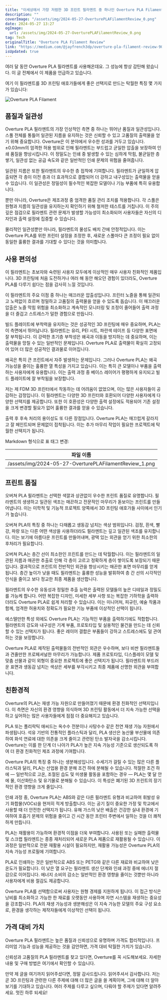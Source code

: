 ```yaml
---
title: "이세상에서 가장 저렴한 3D 프린트 필라멘트 중 하나인 Overture PLA Filament를 소개합니다"
description: ""
coverImage: "/assets/img/2024-05-27-OverturePLAFilamentReview_0.png"
date: 2024-05-27 13:27
ogImage: 
  url: /assets/img/2024-05-27-OverturePLAFilamentReview_0.png
tag: Tech
originalTitle: "Overture PLA Filament Review"
link: "https://medium.com/@jayfrench3dp/overture-pla-filament-review-90e694a41f71"
isUpdated: true
---
```






여러 달 동안 Overture PLA 필라멘트를 사용해온데요. 그 성능에 항상 감탄해 왔습니다. 이 글 전체에서 이 제품을 언급하고 있습니다.

여기 이 필라멘트를 3D 프린팅 애호가들에게 좋은 선택지로 만드는 탁월한 특징 몇 가지가 있습니다:

![Overture PLA Filament](/assets/img/2024-05-27-OverturePLAFilamentReview_0.png)

## 품질과 일관성

<div class="content-ad"></div>

Overture PLA 필라멘트의 가장 인상적인 측면 중 하나는 뛰어난 품질과 일관성입니다. 스풀 전체를 통틀어 일관된 지름을 유지하는 것은 신뢰할 수 있고 고품질의 출력물을 얻기 위해 중요합니다. Overture은 이 분야에서 우수한 성과를 거두고 있습니다. ±0.03mm의 엄격한 허용 범위로 인해 필라멘트는 부드럽고 균일한 압출을 보장하여 인쇄 품질을 향상시킵니다. 이 정밀도는 인쇄 중 발생할 수 있는 심하게 막힘, 불균일한 층 쌓기, 일관성 없는 공급 속도와 같은 일반적인 인쇄 문제의 위험을 줄여줍니다.

일관된 지름은 또한 필라멘트의 우수한 층 접착에 기여합니다. 필라멘트가 균일하게 압출되면 각 층이 이전 층과 더 효과적으로 결합되어 더 강하고 내구성있는 출력물을 얻을 수 있습니다. 이 일관성은 정밀성이 필수적인 복잡한 모델이나 기능 부품에 특히 유용합니다.

뿐만 아니라, Overture은 제조과정 중 엄격한 품질 관리 조치를 적용합니다. 각 스풀은 원형과 지름의 일관성을 유지하는지 확인하기 위해 철저한 테스트를 거칩니다. 이 주의 깊은 점검으로 필라멘트 관련 문제가 발생할 가능성이 최소화되어 사용자들은 자신의 디자인과 출력 설정에 집중할 수 있습니다.

물리적인 일관성뿐만 아니라, 필라멘트의 물성도 배치 간에 안정적입니다. 이는 Overture PLA를 위한 프린터 설정을 조정한 후, 새로운 스풀마다 큰 조정이 필요 없이 동일한 훌륭한 결과를 기대할 수 있다는 것을 의미합니다.

<div class="content-ad"></div>

## 사용 편의성

이 필라멘트는 초보자와 숙련된 사용자 모두에게 이상적인 매우 사용자 친화적인 제품입니다. 3D 프린팅에 처음 도전하거나 여러 해 동안 해오던 경험이 있더라도, Overture PLA를 다루기 쉽다는 점을 감사히 느낄 것입니다.

이 필라멘트의 주요 이점 중 하나는 매끄러운 압출성입니다. 프린터 노즐을 통해 일관되고 노력없이 흐르며 정밀하고 고품질의 출력물을 얻을 수 있도록 돕습니다. 이 매끄러운 압출은 노즐 막힘 위험을 최소화하고 계속적인 모니터링 및 조정이 줄어들어 출력 과정을 더 즐겁고 스트레스가 덜한 경험으로 만듭니다.

빌드 플레이트에 부착력을 유지하는 것은 성공적인 3D 프린팅에 매우 중요하며, PLA는 이 측면에서 뛰어납니다. 필라멘트는 유리, PEI 시트, 파란색 테이프 등 다양한 표면에 잘 부착됩니다. 이 강력한 초기층 부착성은 왜곡과 이동을 방지하는 데 중요하며, 이는 출력물을 망칠 수 있는 일반적인 문제입니다. Overture PLA로 출력물이 확실히 고정되어 있어 더 많은 성공적인 결과물로 이어집니다.

<div class="content-ad"></div>

왜곡은 특히 큰 프린트에서 자주 발생하는 문제입니다. 그러나 Overture PLA는 왜곡 가능성을 줄이는 훌륭한 열 특성을 가지고 있습니다. 이는 특히 큰 모델이나 부품을 출력하는 사용자에게 유용합니다. 이는 출력 과정 중 베이스 레이어가 평평하게 유지되고 빌드 플레이트에 잘 부착됨을 보장합니다.

저는 제 FDM 3D 프린터에서 작동하는 데 어려움이 없었으며, 이는 많은 사용자들이 공감하는 감정입니다. 이 필라멘트는 다양한 3D 프린터와 호환되어 다양한 사용자에게 다양한 선택지를 제공합니다. 또한 이 호환성은 다양한 출력 설정에도 적용되어 기존 설정을 크게 변경할 필요가 없어 훌륭한 결과를 얻을 수 있습니다.

출력 후 후속 처리의 용이성도 또 다른 장점입니다. Overture PLA는 매끄럽게 갈라지고 잘 페인트되며 문제없이 접착됩니다. 이는 추가 마무리 작업이 필요한 프로젝트에 탁월한 선택지가 됩니다.

Markdown 형식으로 표 태그 변경:

| 파일 이름                                        | 
|------------------------------------------| 
| /assets/img/2024-05-27-OverturePLAFilamentReview_1.png |

<div class="content-ad"></div>

## 프린트 품질

오버쳐 PLA 필라멘트는 선택한 색깔과 상관없이 우수한 프린트 품질로 유명합니다. 필라멘트의 생생하고 일관된 색조는 매끈하고 전문적인 마무리가 돋보이는 프린트를 만들어냅니다. 이는 미학적 및 기능적 프로젝트 양쪽에서 3D 프린팅 애호가들 사이에서 인기가 높습니다.

오버쳐 PLA의 특징 중 하나는 다채롭고 생동감 넘치는 색상 범위입니다. 검정, 흰색, 빨강, 파랑 또는 다른 어떤 색상을 사용하더라도 필라멘트는 깊고 일관된 색조를 유지합니다. 이는 보기에 아름다운 프린트를 만들어내며, 광택 있는 외관을 얻기 위한 최소한의 후처리가 필요합니다.

오버쳐 PLA는 층간 선이 최소한인 프린트를 만드는 데 탁월합니다. 이는 필라멘트의 일관된 지름과 매끈한 추출로 인해 각 층이 고르고 정확하게 층이 쌓이도록 보장되기 때문입니다. 결과적으로 프린트의 전반적인 외관을 향상시키는 매끈한 표면 마무리를 얻게 됩니다. 층간 높이가 낮을 때도 필라멘트는 훌륭한 성능을 발휘하여 층 간 선의 시각적인 인식을 줄이고 보다 정교한 최종 제품을 생산합니다.

<div class="content-ad"></div>

필라멘트의 우수한 유동성과 정밀한 추출 능력은 출력된 모델들의 높은 디테일과 정밀도를 가능케 합니다. 어떤 복잡한 디자인, 미세한 세부 사항 또는 복잡한 기하학을 출력하더라도 Overture PLA로 쉽게 처리할 수 있습니다. 이는 미니어처, 피규린, 예술 작품과 함께, 엄격한 허용치와 정확도가 필요한 기능 부품에 이상적인 선택이 됩니다.

에스텔만한 특성 외에도 Overture PLA는 기능적인 부품을 출력하기에도 적합합니다. 필라멘트의 강도와 내구성은 기계 부품, 프로토타입 및 실용적인 물건을 만드는 데 신뢰할 수 있는 선택지가 됩니다. 좋은 레이어 결합은 부품들이 강하고 스트레스에도 덜 관여하는 것을 보장합니다.

Overture PLA로 제작된 출력물들의 전반적인 외관은 우수하며, 보다 비싼 필라멘트들과 견줄만한 프로페셔널한 마무리가 가능합니다. 제품 프로토타입, 디스플레이 모델 및 맞춤 선물과 같이 외형이 중요한 프로젝트에 좋은 선택지가 됩니다. 필라멘트의 부드러운 표면과 생동감 넘치는 색상은 세부를 부각시키고 최종 제품에 선명한 외관을 부여합니다.

## 친환경적

<div class="content-ad"></div>

Overture의 PLA는 재생 가능 자원으로 만들어졌기 때문에 환경 친화적인 선택지입니다. 이 측면은 자신의 환경 영향을 의식하며 3D 프린팅 활동에서 더 지속 가능한 선택을 하고 싶어하는 많은 사용자들에게 점점 더 중요해지고 있습니다.

PLA 또는 폴리락틱 애씨드는 옥수수 전분이나 사탕수수 같은 천연 재생 가능 자원에서 파생됩니다. 석유 기반의 전통적인 플라스틱과 달리, PLA 생산은 농산물 부산물에 의존하여 화석 연료에 대한 의존을 크게 줄이고 관련된 탄소 발자국을 감소시킵니다. Overture는 이를 한 단계 더 나아가 PLA가 높은 지속 가능성 기준으로 생산되도록 하여 더 환경 친화적인 제조 과정에 기여합니다.

Overture PLA의 특징 중 하나는 생분해성입니다. 수세기가 걸릴 수 있는 많은 다른 플라스틱과 달리, PLA는 산업용 환경 분해 조건 하에 분해될 수 있습니다. 적절한 조건 하에 — 일반적으로 고온, 조절된 습도 및 미생물 활동을 포함하는 경우 — PLA는 몇 달 안에 물, 이산화탄소 및 유기물로 분해될 수 있습니다. 이 특성은 폐기된 3D 프린트의 장기적인 환경 영향을 크게 줄입니다.

인쇄 과정 중, Overture PLA는 ABS와 같은 다른 필라멘트 유형과 비교하여 휘발성 유기 화합물(VOCs)을 현저히 적게 방출합니다. 이는 공기 질이 중요한 가정 및 학교에서 사용할 때 더 안전한 선택지가 됩니다. 유해 가스의 낮은 배출은 건강한 실내 환경에 기여하여 호흡기 문제의 위험을 줄이고 긴 시간 동안 프린터 주변에서 일하는 것을 더 쾌적하게 만듭니다.

<div class="content-ad"></div>

PLA는 재활용이 가능하며 환경적 이점을 더욱 부여합니다. 사용된 또는 실패한 출력물 및 스크랩 필라멘트는 종종 재처리되어 새로운 PLA 제품으로 재활용될 수 있습니다. 이 과정은 일반적으로 전문 재활용 시설이 필요하지만, 재활용 가능성은 Overture PLA의 지속 가능성 프로필에 기여합니다.

PLA로 인쇄하는 것은 일반적으로 ABS 또는 PETG와 같은 다른 재료와 비교하여 낮은 온도가 필요합니다. 이 낮은 열 요구는 필라멘트 생산 단계와 인쇄 과정 중에 에너지 절감으로 이어집니다. 에너지 소비의 감소는 일반적인 환경 영향을 줄이는 것뿐만 아니라 사용자에게 비용 절감도 제공합니다.

Overture PLA를 선택함으로써 사용자는 원형 경제를 지원하게 됩니다. 이 접근 방식은 낭비를 최소화하고 가능한 한 재료를 오랫동안 사용하며 자연 시스템을 재생하는 중요성을 강조합니다. PLA의 재생 가능성과 생분해성은 이 지속 가능한 모델의 주요 구성 요소로, 환경을 생각하는 제작자들에게 이상적인 선택이 됩니다.

## 가격 대비 가치

<div class="content-ad"></div>

Overture PLA 필라멘트는 높은 품질과 신뢰성으로 유명하며 가격도 합리적입니다. 프리미엄 기능과 성능을 제공하는 것을 감안하면, 가격 대비 탁월한 가치가 있습니다.

신뢰성과 고품질의 PLA 필라멘트를 찾고 있다면, Overture를 꼭 시도해보세요. 자세한 내용 및 구매 방법은 여기에서 확인할 수 있습니다.

만약 제 글을 여기까지 읽어주셨다면, 정말 감사드립니다. 읽어주셔서 감사합니다. 저는 곧 3D 프린팅과 관련한 다른 주제에 대해 더 많은 글을 쓸 계획이며, 그에 대해 더 알아보기를 기대하고 있습니다. 여러 주제를 다루고 싶으며, 다뤄야 할 주제가 있다면 알려주세요. 멋진 하루 되세요!